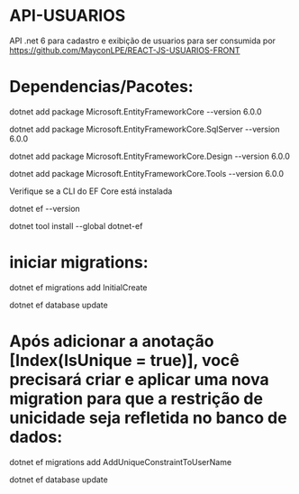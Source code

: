 # API-USUARIOS
API .net 6 para cadastro e exibição de usuarios para ser consumida por https://github.com/MayconLPE/REACT-JS-USUARIOS-FRONT 
# Dependencias/Pacotes:

dotnet add package Microsoft.EntityFrameworkCore --version 6.0.0

dotnet add package Microsoft.EntityFrameworkCore.SqlServer --version 6.0.0

dotnet add package Microsoft.EntityFrameworkCore.Design --version 6.0.0

dotnet add package Microsoft.EntityFrameworkCore.Tools --version 6.0.0


Verifique se a CLI do EF Core está instalada

dotnet ef --version

dotnet tool install --global dotnet-ef

# iniciar migrations:

dotnet ef migrations add InitialCreate

dotnet ef database update

# Após adicionar a anotação [Index(IsUnique = true)], você precisará criar e aplicar uma nova migration para que a restrição de unicidade seja refletida no banco de dados:

dotnet ef migrations add AddUniqueConstraintToUserName

dotnet ef database update
